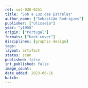 ```yaml
---
ref: sol-030-0251
title: "Sob a Luz das Estrelas"
author_name: ["Sebastião Rodrigues"]
publisher: ["Ulisseia"]
year: "y1958"
origin: ["Portugal"]
formats: ["book-cover"]
disciplines: [graphic-design]
tags:
layout: artifact
status: scan
published: false
int_published: false
image_count:
date_added: 2023-06-16
batch:
---
```

